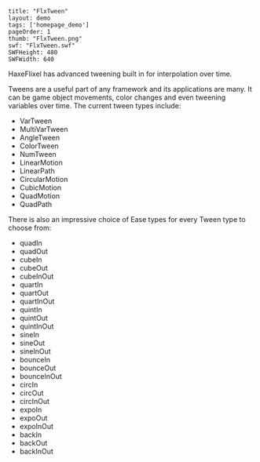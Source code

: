 ```
title: "FlxTween"
layout: demo
tags: ['homepage_demo']
pageOrder: 1
thumb: "FlxTween.png"
swf: "FlxTween.swf"
SWFHeight: 480
SWFWidth: 640
```

HaxeFlixel has advanced tweening built in for interpolation over time.

Tweens are a useful part of any framework and its applications are many. It can be game object movements, color changes and even tweening variables over time. The current tween types include:

<ul class="columns-2">
	<li>VarTween</li>
	<li>MultiVarTween</li>
	<li>AngleTween</li>
	<li>ColorTween</li>
	<li>NumTween</li>
	<li>LinearMotion</li>
	<li>LinearPath</li>
	<li>CircularMotion</li>
	<li>CubicMotion</li>
	<li>QuadMotion</li>
	<li>QuadPath</li>
</ul>

There is also an impressive choice of Ease types for every Tween type to choose from:

<ul class="columns-2">
	<li>quadIn</li>
	<li>quadOut</li>
	<li>cubeIn</li>
	<li>cubeOut</li>
	<li>cubeInOut</li>
	<li>quartIn</li>
	<li>quartOut</li>
	<li>quartInOut</li>
	<li>quintIn</li>
	<li>quintOut</li>
	<li>quintInOut</li>
	<li>sineIn</li>
	<li>sineOut</li>
	<li>sineInOut</li>
	<li>bounceIn</li>
	<li>bounceOut</li>
	<li>bounceInOut</li>
	<li>circIn</li>
	<li>circOut</li>
	<li>circInOut</li>
	<li>expoIn</li>
	<li>expoOut</li>
	<li>expoInOut</li>
	<li>backIn</li>
	<li>backOut</li>
	<li>backInOut</li>
</ul>